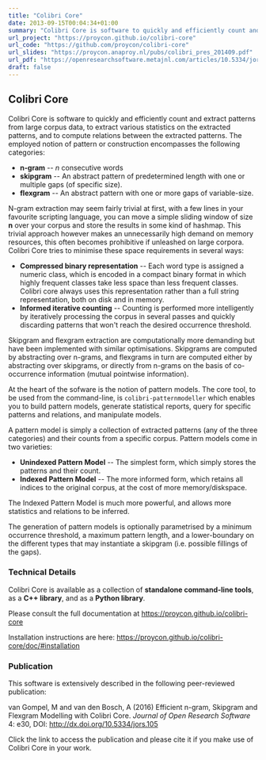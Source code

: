 ```yaml
---
title: "Colibri Core"
date: 2013-09-15T00:04:34+01:00
summary: "Colibri Core is software to quickly and efficiently count and extract patterns from large corpus data, to extract various statistics on the extracted patterns, and to compute relations between the extracted patterns. "
url_project: "https://proycon.github.io/colibri-core"
url_code: "https://github.com/proycon/colibri-core"
url_slides: "https://proycon.anaproy.nl/pubs/colibri_pres_201409.pdf"
url_pdf: "https://openresearchsoftware.metajnl.com/articles/10.5334/jors.105/"
draft: false
---
```


## Colibri Core

Colibri Core is software to quickly and efficiently count and extract patterns
from large corpus data, to extract various statistics on the extracted
patterns, and to compute relations between the extracted patterns. The employed
notion of pattern or construction encompasses the following categories:

* **n-gram** -- *n* consecutive words
* **skipgram** -- An abstract pattern of predetermined length with one or multiple gaps (of specific size).
* **flexgram** -- An abstract pattern with one or more gaps of variable-size.

N-gram extraction may seem fairly trivial at first, with a few lines in your
favourite scripting language, you can move a simple sliding window of size **n**
over your corpus and store the results in some kind of hashmap. This trivial
approach however makes an unnecessarily high demand on memory resources, this
often becomes prohibitive if unleashed on large corpora. Colibri Core tries to
minimise these space requirements in several ways:

* **Compressed binary representation** -- Each word type is assigned a numeric class, which is encoded in a compact binary format in which highly frequent classes take less space than less frequent classes. Colibri core always uses this representation rather than a full string representation, both on disk and in memory.
* **Informed iterative counting** -- Counting is performed more intelligently by iteratively processing the corpus in several passes and quickly discarding patterns that won't reach the desired occurrence threshold.

Skipgram and flexgram extraction are computationally more demanding but have
been implemented with similar optimisations. Skipgrams are computed by
abstracting over n-grams, and flexgrams in turn are computed either by
abstracting over skipgrams, or directly from n-grams on the basis of
co-occurrence information (mutual pointwise information).

At the heart of the sofware is the notion of pattern models. The core tool, to
be used from the command-line, is ``colibri-patternmodeller`` which enables you
to build pattern models, generate statistical reports, query for specific
patterns and relations, and manipulate models.

A pattern model is simply a collection of extracted patterns (any of the three
categories) and their counts from a specific corpus. Pattern models come in two
varieties:

* **Unindexed Pattern Model** -- The simplest form, which simply stores the patterns and their count.
* **Indexed Pattern Model** -- The more informed form, which retains all indices to the original corpus, at the cost of more memory/diskspace.

The Indexed Pattern Model is much more powerful, and allows more statistics and
relations to be inferred.

The generation of pattern models is optionally parametrised by a minimum
occurrence threshold, a maximum pattern length, and a lower-boundary on the
different types that may instantiate a skipgram (i.e. possible fillings of the
gaps).

### Technical Details

Colibri Core is available as a collection of **standalone command-line tools**,
as a **C++ library**, and as a **Python library**.

Please consult the full documentation at https://proycon.github.io/colibri-core

Installation instructions are here:  https://proycon.github.io/colibri-core/doc/#installation

### Publication

This software is extensively described in the following peer-reviewed publication:

 van Gompel, M and van den Bosch, A (2016)
 Efficient n-gram, Skipgram and Flexgram Modelling with Colibri Core.
 *Journal of Open Research Software*
 4: e30, DOI: http://dx.doi.org/10.5334/jors.105

Click the link to access the publication and please cite it if you make use of
Colibri Core in your work.



